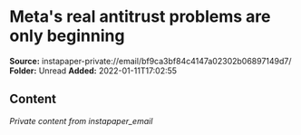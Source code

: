 # Meta's real antitrust problems are only beginning

**Source:** instapaper-private://email/bf9ca3bf84c4147a02302b06897149d7/
**Folder:** Unread
**Added:** 2022-01-11T17:02:55




## Content
*Private content from instapaper_email*
